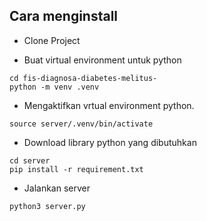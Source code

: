 ## Cara menginstall
- Clone Project

- Buat virtual environment untuk python
```
cd fis-diagnosa-diabetes-melitus-
python -m venv .venv
```
- Mengaktifkan vrtual environment python.
```
source server/.venv/bin/activate
```
- Download library python yang dibutuhkan
```
cd server
pip install -r requirement.txt
```
- Jalankan server
```
python3 server.py
```

